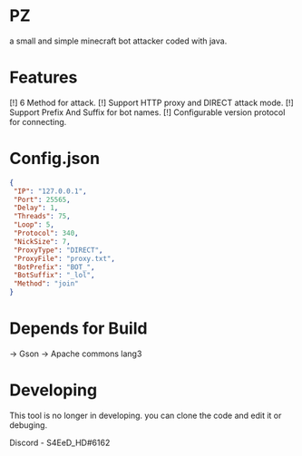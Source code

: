 # PZ
a small and simple minecraft bot attacker coded with java.

# Features
[!] 6 Method for attack.
[!] Support HTTP proxy and DIRECT attack mode.
[!] Support Prefix And Suffix for bot names.
[!] Configurable version protocol for connecting.

# Config.json
```json
{
 "IP": "127.0.0.1",
 "Port": 25565,
 "Delay": 1,
 "Threads": 75,
 "Loop": 5,
 "Protocol": 340,
 "NickSize": 7,
 "ProxyType": "DIRECT",
 "ProxyFile": "proxy.txt",
 "BotPrefix": "BOT_",
 "BotSuffix": "_lol",
 "Method": "join"
}
```

# Depends for Build
-> Gson
-> Apache commons lang3

# Developing
This tool is no longer in developing. you can clone the code and edit it or debuging.

Discord - S4EeD_HD#6162
